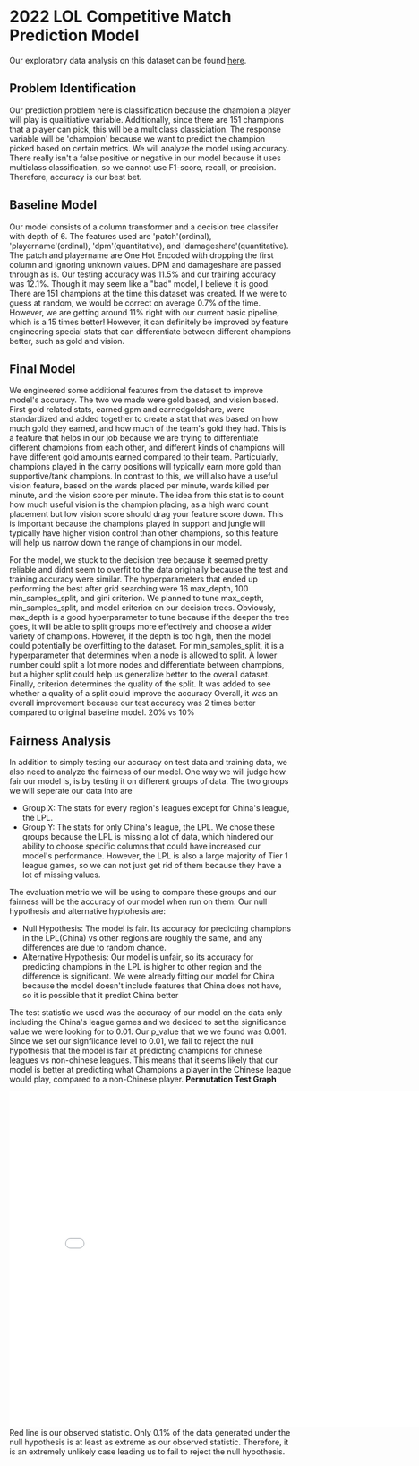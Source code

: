 # 2022 LOL Competitive Match Prediction Model

Our exploratory data analysis on this dataset can be found [here](https://kchan2203.github.io/2022_lol_comp_data_analysis/).

## Problem Identification
Our prediction problem here is classification because the champion a player will play is qualitiative variable. Additionally, since there are 151 champions that a player can pick, this will be a multiclass classiciation. The response variable will be 'champion' because we want to predict the champion picked based on certain metrics. We will analyze the model using accuracy. There really isn't a false positive or negative in our model because it uses multiclass classification, so we cannot use F1-score, recall, or precision. Therefore, accuracy is our best bet.

## Baseline Model
Our model consists of a column transformer and a decision tree classifer with depth of 6. The features used are 'patch'(ordinal), 'playername'(ordinal), 'dpm'(quantitative), and 'damageshare'(quantitative). The patch and playername are One Hot Encoded with dropping the first column and ignoring unknown values. DPM and damageshare are passed through as is. Our testing accuracy was 11.5% and our training accuracy was 12.1%. Though it may seem like a "bad" model, I believe it is good. There are 151 champions at the time this dataset was created. If we were to guess at random, we would be correct on average 0.7% of the time. However, we are getting around 11% right with our current basic pipeline, which is a 15 times better! However, it can definitely be improved by feature engineering special stats that can differentiate between different champions better, such as gold and vision.

## Final Model
We engineered some additional features from the dataset to improve model's accuracy. The two we made were gold based, and vision based. First gold related stats, earned gpm and earnedgoldshare, were standardized and added together to create a stat that was based on how much gold they earned, and how much of the team's gold they had. This is a feature that helps in our job because we are trying to differentiate different champions from each other, and different kinds of champions will have different gold amounts earned compared to their team. Particularly, champions played in the carry positions will typically earn more gold than supportive/tank champions. In contrast to this, we will also have a useful vision feature, based on the wards placed per minute, wards killed per minute, and the vision score per minute. The idea from this stat is to count how much useful vision is the champion placing, as a high ward count placement but low vision score should drag your feature score down. This is important because the champions played in support and jungle will typically have higher vision control than other champions, so this feature will help us narrow down the range of champions in our model. 

For the model, we stuck to the decision tree because it seemed pretty reliable and didnt seem to overfit to the data originally because the test and training accuracy were similar. The hyperparameters that ended up performing the best after grid searching were 16 max_depth, 100 min_samples_split, and gini criterion. 
We planned to tune max_depth, min_samples_split, and model criterion on our decision trees. Obviously, max_depth is a good hyperparameter to tune because if the deeper the tree goes, it will be able to split groups more effectively and choose a wider variety of champions. However, if the depth is too high, then the model could potentially be overfitting to the dataset. For min_samples_split, it is a hyperparameter that determines when a node is allowed to split. A lower number could split a lot more nodes and differentiate between champions, but a higher split could help us generalize better to the overall dataset. Finally, criterion determines the quality of the split. It was added to see whether a quality of a split could improve the accuracy
Overall, it was an overall improvement because our test accuracy was 2 times better compared to original baseline model. 20% vs 10%


## Fairness Analysis
In addition to simply testing our accuracy on test data and training data, we also need to analyze the fairness of our model. One way we will judge how fair our model is, is by testing it on different groups of data. The two groups we will seperate our data into are
- Group X: The stats for every region's leagues except for China's league, the LPL.
- Group Y: The stats for only China's league, the LPL.
We chose these groups because the LPL is missing a lot of data, which hindered our ability to choose specific columns that could have increased our model's performance. However, the LPL is also a large majority of Tier 1 league games, so we can not just get rid of them because they have a lot of missing values. 

The evaluation metric we will be using to compare these groups and our fairness will be the accuracy of our model when run on them. Our null hypothesis and alternative hyptohesis are:
- Null Hypothesis: The model is fair. Its accuracy for predicting champions in the LPL(China) vs other regions are roughly the same, and any differences are due to random chance.
- Alternative Hypothesis: Our model is unfair, so its accuracy for predicting champions in the LPL is higher to other region and the difference is significant. We were already fitting our model for China because the model doesn't include features that China does not have, so it is possible that it predict China better

The test statistic we used was the accuracy of our model on the data only including the China's league games and we decided to set the significance value we were looking for to 0.01. Our p_value that we we found was 0.001. Since we set our signfiicance level to 0.01, we fail to reject the null hypothesis that the model is fair at predicting champions for chinese leagues vs non-chinese leagues. This means that it seems likely that our model is better at predicting what Champions a player in the Chinese league would play, compared to a non-Chinese player.
**Permutation Test Graph**
<iframe src="assets/Accuracy_China_vs_Null.html" width=800 height=600 frameBorder=0></iframe>
Red line is our observed statistic. Only 0.1% of the data generated under the null hypothesis is at least as extreme as our observed statistic. Therefore, it is an extremely unlikely case leading us to fail to reject the null hypothesis.
